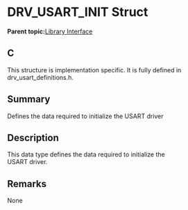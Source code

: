 # DRV\_USART\_INIT Struct

**Parent topic:**[Library Interface](GUID-80FC4C27-64D2-411F-BE4A-4C4A8BD80604.md)

## C

This structure is implementation specific. It is fully defined in drv\_usart\_definitions.h.

## Summary

Defines the data required to initialize the USART driver

## Description

This data type defines the data required to initialize the<br />USART driver.

## Remarks

None

